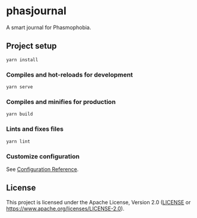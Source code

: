 # phasjournal

A smart journal for Phasmophobia.

## Project setup
```
yarn install
```

### Compiles and hot-reloads for development
```
yarn serve
```

### Compiles and minifies for production
```
yarn build
```

### Lints and fixes files
```
yarn lint
```

### Customize configuration
See [Configuration Reference](https://cli.vuejs.org/config/).

## License

This project is licensed under the Apache License, Version 2.0
([LICENSE](LICENSE) or <https://www.apache.org/licenses/LICENSE-2.0>).
